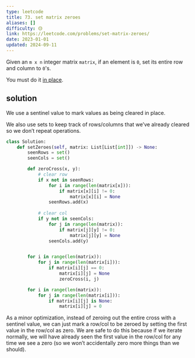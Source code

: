 ```yaml
---
type: leetcode
title: 73. set matrix zeroes
aliases: []
difficulty: 🟡
link: https://leetcode.com/problems/set-matrix-zeroes/
date: 2023-01-01
updated: 2024-09-11
---
```


Given an `m x n` integer matrix `matrix`, if an element is `0`, set its entire row and column to `0`'s.

You must do it [in place](https://en.wikipedia.org/wiki/In-place_algorithm).

## solution

We use a sentinel value to mark values as being cleared in place.

We also use sets to keep track of rows/columns that we’ve already cleared so we don’t repeat operations.

```python
class Solution:
    def setZeroes(self, matrix: List[List[int]]) -> None:
        seenRows = set()
        seenCols = set()

        def zeroCross(x, y):
            # clear row
            if x not in seenRows:
                for i in range(len(matrix[x])):
                    if matrix[x][i] != 0:
                        matrix[x][i] = None
                seenRows.add(x)
            
            # clear col
            if y not in seenCols:
                for j in range(len(matrix)):
                    if matrix[j][y] != 0:
                        matrix[j][y] = None
                seenCols.add(y)


        for i in range(len(matrix)):
            for j in range(len(matrix[i])):
                if matrix[i][j] == 0:
                    matrix[i][j] = None
                    zeroCross(i, j)

        for i in range(len(matrix)):
            for j in range(len(matrix[i])):
                if matrix[i][j] is None:
                    matrix[i][j] = 0
```

As a minor optimization, instead of zeroing out the entire cross with a sentinel value, we can just mark a row/col to be zeroed by setting the first value in the row/col as zero. We are safe to do this because if we iterate normally, we will have already seen the first value in the row/col for any time we see a zero (so we won’t accidentally zero more things than we should).
